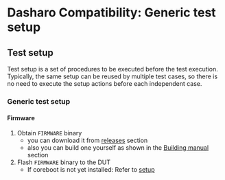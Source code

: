 # Dasharo Compatibility: Generic test setup

## Test setup

Test setup is a set of procedures to be executed before the test execution.
Typically, the same setup can be reused by multiple test cases, so there is no
need to execute the setup actions before each independent case.

### Generic test setup

#### Firmware

1. Obtain `FIRMWARE` binary
    * you can download it from [releases](../releases.md)
       section
    * also you can build one yourself as shown in the
       [Building manual](../building-manual.md) section
1. Flash `FIRMWARE` binary to the DUT
    * If coreboot is not yet installed: Refer to [setup](../setup.md/#spi)
